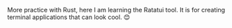 More practice with Rust, here I am learning the Ratatui tool. It is for creating terminal applications that can look cool. 😊
